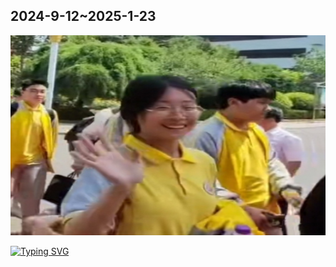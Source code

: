 ##	2024-9-12~2025-1-23
<img   src="https://github.com/nacglalevin/Eternal-Love/blob/main/Beloved.jpg" alt="Beloved" width="520" height="320"/> 


[![Typing SVG](https://readme-typing-svg.herokuapp.com?font=comfortaa&color=%FFFFFF&size=25&height=40&lines=要怎么说的;嗯;说实话这虽只有短短半年;分别许还是不舍;唉;缘分未将你我带到那;中途下车;此路风景中有你就足够了)](https://git.io/typing-svg)